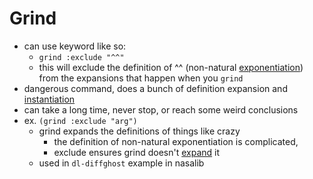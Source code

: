 # Grind

- can use keyword like so:
  - `grind :exclude "^^"`
  - this will exclude the definition of ^^ (non-natural
    [exponentiation](exponentiation.md)) from the expansions that happen when you
    `grind`
- dangerous command, does a bunch of definition expansion and [instantiation](../pages/instantiation.md)
- can take a long time, never stop, or reach some weird conclusions
- ex. `(grind :exclude "arg")`
  - grind expands the definitions of things like crazy
    - the definition of non-natural exponentiation is complicated,
    - exclude ensures grind doesn't [expand](../pages/expand.md) it
  - used in `dl-diffghost` example in nasalib
